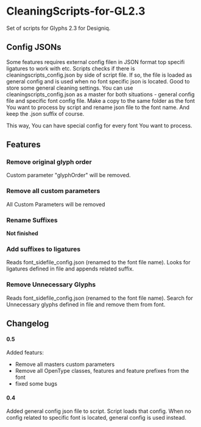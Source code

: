 # CleaningScripts-for-GL2.3

Set of scripts for Glyphs 2.3 for Designiq.

## Config JSONs

Some features requires external config filen in JSON format top specifi ligatures to work with etc.
Scripts checks if there is cleaningscripts_config.json by side of script file. If so, the file is loaded as general config and is used when no font specific json is located. Good to store some general cleaning settings.
You can use cleaningscripts_config.json as a master for both situations - general config file and specific font config file. Make a copy to the same folder as the font You want to process by script and rename json file to the font name. And keep the .json suffix of course.

This way, You can have special config for every font You want to process.

## Features

### Remove original glyph order
Custom parameter "glyphOrder" will be removed.

### Remove all custom parameters
All Custom Parameters will be removed

### Rename Suffixes
__Not finished__

### Add suffixes to ligatures
Reads font_sidefile_config.json (renamed to the font file name). Looks for ligatures defined in file and appends related suffix.

### Remove Unnecessary Glyphs
Reads font_sidefile_config.json (renamed to the font file name).
Search for Unnecessary glyphs defined in file and remove them from font.

## Changelog

#### 0.5
Added featurs:
- Remove all masters custom parameters
- Remove all OpenType classes, features and feature prefixes from the font
- fixed some bugs

#### 0.4
Added general config json file to script. Script loads that config. When no config related to specific font is located, general config is used instead.
